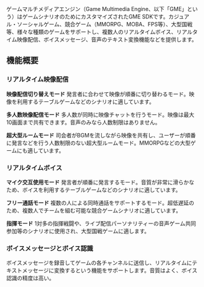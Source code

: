 ゲームマルチメディアエンジン（Game Multimedia Engine、以下「GME」という）はゲームシナリオのためにカスタマイズされたGME SDKです。カジュアル・ソーシャルゲーム、競合ゲーム（MMORPG、MOBA、FPS等）、大型国戦等、様々な種類のゲームをサポートし、複数人のリアルタイムボイス、リアルタイム映像配信、ボイスメッセージ、音声のテキスト変換機能などを提供します。
## 機能概要
### リアルタイム映像配信
**映像配信切り替えモード**
発言者に合わせて映像が順番に切り替わるモード。映像を利用するテーブルゲームなどのシナリオに適しています。

**多人数映像配信モード**
多人数が同時に映像チャットを行うモード。映像は最大10画面まで共有できます。音声のみなら人数制限はありません。

**超大型ルームモード**
司会者がBGMを流しながら映像を共有し、ユーザーが順番に発言などを行う人数制限のない超大型ルームモード。MMORPGなどの大型ゲームにも適しています。
### リアルタイムボイス
**マイク交互使用モード**
発言者が順番に発言するモード。音質が非常に滑らかなため、ボイスを利用するテーブルゲームなどのシナリオに適しています。

**フリー通話モード**
複数の人による同時通話をサポートするモード。超低遅延のため、複数人でチームを組む可能な競合ゲームシナリオに適しています。

**指揮モード**
1対多の指揮戦闘や、ライブ配信パーソナリティーの音声ゲーム共同参加等のシナリオに使用され、大型国戦ゲームに適します。
### ボイスメッセージとボイス認識
ボイスメッセージを録音してゲームの各チャンネルに送信し、リアルタイムにテキストメッセージに変換するという機能をサポートします。音質はよく、ボイス認識の精度は高い。

